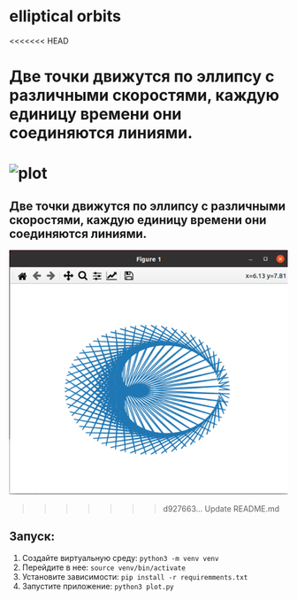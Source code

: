 # elliptical orbits 

<<<<<<< HEAD
# Две точки движутся по эллипсу с различными скоростями, каждую единицу времени они соединяются линиями. 
![plot](/image.png)
=======
## Две точки движутся по эллипсу с различными скоростями, каждую единицу времени они соединяются линиями. 
![plot](./image.png)
>>>>>>> d927663... Update README.md

## Запуск:

1. Создайте виртуальную среду: `python3 -m venv venv`
2. Перейдите в нее: `source venv/bin/activate`
3. Установите зависимости: `pip install -r requiremments.txt`
4. Запустите приложение: `python3 plot.py`

